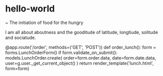# hello-world
~ The initiation of food for the hungry

I am all about aboutness and the gooditude of latitude, longtiude, solitude and sociatude.


@app.route('/order', methods=('GET', 'POST'))
def order_lunch():
    form = forms.LunchOrderForm()
    if form.validate_on_submit():
        models.LunchOrder.create(
            order=form.order.data,
            date=form.date.data,
            user=g.user._get_current_object()
        )
    return render_template('lunch.html', form=form)
